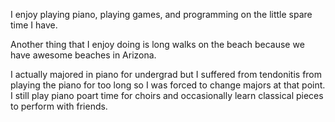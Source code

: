I enjoy playing piano, playing games, and programming on the little spare time I have.

Another thing that I enjoy doing is long walks on the beach because we have awesome beaches in Arizona.

I actually majored in piano for undergrad but I suffered from tendonitis from playing the piano for too
long so I was forced to change majors at that point. I still play piano poart time for choirs and occasionally
learn classical pieces to perform with friends.
